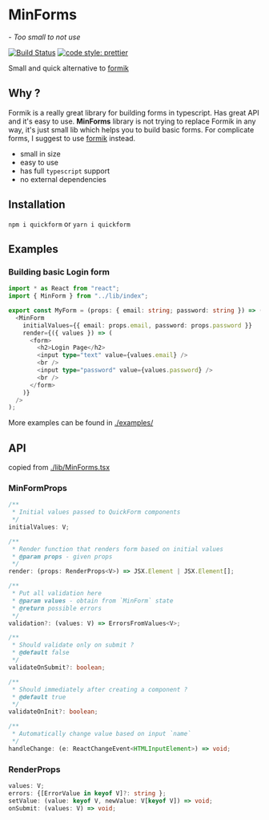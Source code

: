# MinForms

_- Too small to not use_

[![Build Status](https://travis-ci.org/dderevjanik/minforms.svg?branch=master)](https://travis-ci.org/dderevjanik/minforms)
[![code style: prettier](https://img.shields.io/badge/code_style-prettier-ff69b4.svg)](https://github.com/prettier/prettier)

Small and quick alternative to [formik](https://github.com/jaredpalmer/formik)

## Why ?

Formik is a really great library for building forms in typescript. Has great API
and it's easy to use. **MinForms** library is not trying to replace Formik in any
way, it's just small lib which helps you to build basic forms. For complicate
forms, I suggest to use [formik](https://github.com/jaredpalmer/formik) instead.

* small in size
* easy to use
* has full `typescript` support
* no external dependencies

## Installation

`npm i quickform` or `yarn i quickform`

## Examples

### Building basic Login form

```typescript
import * as React from "react";
import { MinForm } from "../lib/index";

export const MyForm = (props: { email: string; password: string }) => (
  <MinForm
    initialValues={{ email: props.email, password: props.password }}
    render={({ values }) => (
      <form>
        <h2>Login Page</h2>
        <input type="text" value={values.email} />
        <br />
        <input type="password" value={values.password} />
        <br />
      </form>
    )}
  />
);
```

More examples can be found in [./examples/](./examples)

## API

copied from [./lib/MinForms.tsx](./lib/MinForms.tsx)

### MinFormProps<V>

```typescript
/**
 * Initial values passed to QuickForm components
 */
initialValues: V;

/**
 * Render function that renders form based on initial values
 * @param props - given props
 */
render: (props: RenderProps<V>) => JSX.Element | JSX.Element[];

/**
 * Put all validation here
 * @param values - obtain from `MinForm` state
 * @return possible errors
 */
validation?: (values: V) => ErrorsFromValues<V>;

/**
 * Should validate only on submit ?
 * @default false
 */
validateOnSubmit?: boolean;

/**
 * Should immediately after creating a component ?
 * @default true
 */
validateOnInit?: boolean;

/**
 * Automatically change value based on input `name`
 */
handleChange: (e: ReactChangeEvent<HTMLInputElement>) => void;
```

### RenderProps<V>

```typescript
values: V;
errors: {[ErrorValue in keyof V]?: string };
setValue: (value: keyof V, newValue: V[keyof V]) => void;
onSubmit: (values: V) => void;
```
